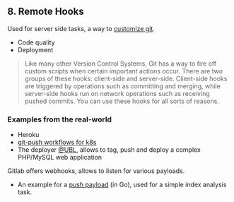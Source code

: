 ## 8. Remote Hooks

Used for server side tasks, a way to [customize git](https://git-scm.com/book/en/v2/Customizing-Git-Git-Hooks).

* Code quality
* Deployment

> Like many other Version Control Systems, Git has a way to fire off custom
> scripts when certain important actions occur. There are two groups of these
> hooks: client-side and server-side. Client-side hooks are triggered by
> operations such as committing and merging, while server-side hooks run on
> network operations such as receiving pushed commits. You can use these hooks
> for all sorts of reasons.

### Examples from the real-world

* Heroku
* [git-push workflows for k8s](https://www.youtube.com/watch?v=gDGT4Gf_4JM)
* The deployer [@UBL](http://ub.uni-leipzig.de/), allows to tag, push and deploy a complex PHP/MySQL web application

Gitlab offers webhooks, allows to listen for various payloads.

* An example for a [push
  payload](https://github.com/miku/span/blob/05cb13b8e328a03a53fc59d68b82051168c2246e/cmd/span-webhookd/main.go#L192-L249)
  (in Go), used for a simple index analysis task.
